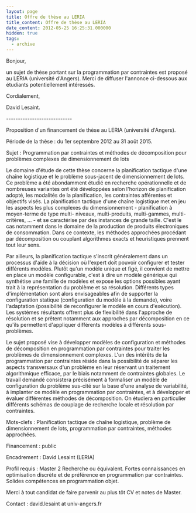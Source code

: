 ```yaml
---
layout: page
title: Offre de thèse au LERIA
title_content: Offre de thèse au LERIA
date_content: 2012-05-25 16:25:31.000000
hidden: true
tags:
  - archive
---
```



Bonjour,



un sujet de thèse portant sur la programmation par contraintes est proposé au
LERIA (université d'Angers). Merci de diffuser l'annonce ci-dessous aux
étudiants potentiellement intéressés.



Cordialement,



David Lesaint.



\----------------------------



Proposition d'un financement de thèse au LERIA (université d'Angers).



Période de la thèse : du 1er septembre 2012 au 31 août 2015.  



Sujet : Programmation par contraintes et méthodes de décomposition pour
problèmes complexes de dimensionnement de lots



  



Le domaine d'étude de cette thèse concerne la planification tactique d'une
chaîne logistique et le problème sous-jacent de dimensionnement de lots. Ce
problème a été abondamment étudié en recherche opérationnelle et de nombreuses
variantes ont été développées selon l'horizon de planification adopté, les
modalités de la planification, les contraintes afférentes et objectifs visés.
La planification tactique d'une chaîne logistique met en jeu les aspects les
plus complexes du dimensionnement - planification à moyen-terme de type multi-
niveaux, multi-produits, multi-gammes, multi-critères, ... - et se caractérise
par des instances de grande taille. C'est le cas notamment dans le domaine de
la production de produits électroniques de consommation. Dans ce contexte, les
méthodes approchées procédant par décomposition ou couplant algorithmes exacts
et heuristiques prennent tout leur sens.



Par ailleurs, la planification tactique s'inscrit généralement dans un
processus d'aide à la décision où l'expert doit pouvoir configurer et tester
différents modèles. Plutôt qu'un modèle unique et figé, il convient de mettre
en place un modèle configurable, c'est à dire un modèle générique qui
synthétise une famille de modèles et expose les options possibles ayant trait
à la représentation du problème et sa résolution. Différents types
d'implémentation sont alors envisageables afin de supporter la configuration
statique (configuration du modèle à la demande), voire l'adaptation
(possibilité de reconfigurer le modèle en cours d'exécution). Les systèmes
résultants offrent plus de flexibilité dans l'approche de résolution et se
prêtent notamment aux approches par décomposition en ce qu'ils permettent
d'appliquer différents modèles à différents sous-problèmes.



Le sujet proposé vise à développer modèles de configuration et méthodes de
décomposition en programmation par contraintes pour traiter les problèmes de
dimensionnement complexes. L'un des intérêts de la programmation par
contraintes réside dans la possibilité de séparer les aspects transversaux
d'un problème en leur réservant un traitement algorithmique efficace, par le
biais notamment de contraintes globales. Le travail demandé consistera
précisément à formaliser un modèle de configuration du problème sus-cité sur
la base d'une analyse de variabilité, à implanter ce modèle en programmation
par contraintes, et à développer et évaluer différentes méthodes de
décomposition. On étudiera en particulier différents schémas de couplage de
recherche locale et résolution par contraintes.  
  



Mots-clefs : Planification tactique de chaîne logistique, problème de
dimensionnement de lots, programmation par contraintes, méthodes approchées.



Financement : public



Encadrement : David Lesaint (LERIA)



Profil requis : Master 2 Recherche ou équivalent. Fortes connaissances en
optimisation discrète et de préférence en programmation par contraintes.
Solides compétences en programmation objet.





Merci à tout candidat de faire parvenir au plus tôt CV et notes de Master.



Contact : david.lesaint at univ-angers.fr

